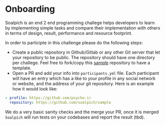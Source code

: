 # Onboarding

Soalpich is an end 2 end programming challege helps developers to learn by implementing simple tasks and compare their implementation with others in terms of design, result, performance and resource footprint. 

In order to participte in this challenge please do the following steps:
- Create a public repository in Github/Gitlab or any other Git 
server that let your repository to be public. The repository should have one directory per challege. Feel free to fork/copy this [sample](https://github.com/soalpich/sample) repository to have a template.
- Open a PR and add your info into `participants.yml` file. Each participant will have an entry which has a like to your profile in any social network or website, and the address of your git repository. 
Here is an example how it would look like:
```yaml
- profile: https://github.com/psycho-ir
  repository: https://github.com/soalpich/sample
```

We do a very basic sanity checks and the merge your PR, once it is merged `Soalpich` will run tests on your codebases and report the result (tbd). 

